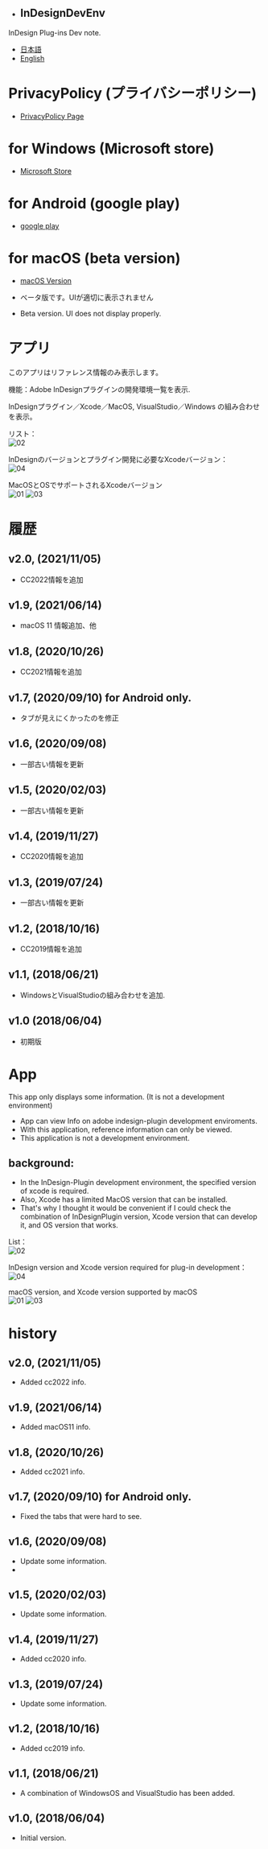 * ## InDesignDevEnv
InDesign Plug-ins Dev note.

- [日本語](#アプリ)
- [English](#App)


# PrivacyPolicy (プライバシーポリシー)

- [PrivacyPolicy Page](./privacypolicy.md)


# for Windows  (Microsoft store)

- [Microsoft Store](https://www.microsoft.com/ja-jp/p/indesigndevenv/9n30mhl1htf9)

# for Android (google play)

- [google play](https://play.google.com/store/apps/details?id=io.github.mimemo.InDesignDevEnv)


# for macOS (beta version)

- [macOS Version](./mac/readme.md)

- ベータ版です。UIが適切に表示されません
- Beta version. UI does not display properly.


# アプリ

このアプリはリファレンス情報のみ表示します。

機能：Adobe InDesignプラグインの開発環境一覧を表示.

InDesignプラグイン／Xcode／MacOS, VisualStudio／Windows の組み合わせを表示。

リスト：  
![02](./images/02.png)

InDesignのバージョンとプラグイン開発に必要なXcodeバージョン：  
![04](./images/04.png)

MacOSとOSでサポートされるXcodeバージョン  
![01](./images/01.png)
![03](./images/03.png)

# 履歴

## v2.0,  (2021/11/05)
- CC2022情報を追加

## v1.9,  (2021/06/14)
- macOS 11 情報追加、他

## v1.8,  (2020/10/26)
- CC2021情報を追加

## v1.7,  (2020/09/10) for Android only.
- タブが見えにくかったのを修正

## v1.6,  (2020/09/08)
- 一部古い情報を更新

## v1.5,  (2020/02/03)
- 一部古い情報を更新

## v1.4,  (2019/11/27)
- CC2020情報を追加

## v1.3,  (2019/07/24)
- 一部古い情報を更新

## v1.2,  (2018/10/16)
- CC2019情報を追加

## v1.1,  (2018/06/21)
- WindowsとVisualStudioの組み合わせを追加.

## v1.0 (2018/06/04)
- 初期版


# App

This app only displays some information. (It is not a development environment)

- App can view Info on adobe indesign-plugin development enviroments.
- With this application, reference information can only be viewed.
- This application is not a development environment.

## background:
- In the InDesign-Plugin development environment, the specified version of xcode is required.
- Also, Xcode has a limited MacOS version that can be installed.
- That's why I thought it would be convenient if I could check the combination of InDesignPlugin version, Xcode version that can develop it, and OS version that works.

List：  
![02](./images/02.png) 

InDesign version and Xcode version required for plug-in development：  
![04](./images/04.png)

macOS version, and Xcode version supported by macOS  
![01](./images/01.png)
![03](./images/03.png)

# history


## v2.0,  (2021/11/05)
- Added cc2022 info.

## v1.9,  (2021/06/14)
- Added macOS11 info.

## v1.8,  (2020/10/26)
- Added cc2021 info.

## v1.7,  (2020/09/10) for Android only.
- Fixed the tabs that were hard to see.

## v1.6,  (2020/09/08)
- Update some information.
- 
## v1.5,  (2020/02/03)
- Update some information.

## v1.4,  (2019/11/27)
- Added cc2020 info.

## v1.3,  (2019/07/24)
- Update some information.

## v1.2,  (2018/10/16)
- Added cc2019 info.

## v1.1,  (2018/06/21)
- A combination of WindowsOS and VisualStudio has been added.

## v1.0,  (2018/06/04)
- Initial version.